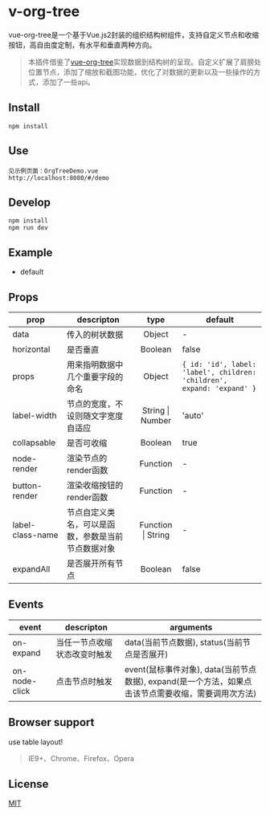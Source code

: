 # v-org-tree


vue-org-tree是一个基于Vue.js2封装的组织结构树组件，支持自定义节点和收缩按钮，高自由度定制，有水平和垂直两种方向。


> 本插件借鉴了[vue-org-tree](https://github.com/hukaibaihu/vue-org-tree)实现数据到结构树的呈现。自定义扩展了肩膀处位置节点，添加了缩放和截图功能，优化了对数据的更新以及一些操作的方式，添加了一些api。

## Install
```
npm install
```

## Use
```
见示例页面：OrgTreeDemo.vue
http://localhost:8080/#/demo
```

## Develop
```
npm install
npm run dev
```

## Example

- default




## Props
prop              | descripton                   | type                   | default
------------------|------------------------------|:----------------------:|---------------------
data              | 传入的树状数据                 | Object                 | -
horizontal        | 是否垂直                      | Boolean                | false
props             | 用来指明数据中几个重要字段的命名  | Object                 | `{ id: 'id', label: 'label', children: 'children', expand: 'expand' }`
label-width       | 节点的宽度，不设则随文字宽度自适应| String \| Number      | 'auto'
collapsable       | 是否可收缩                    | Boolean                | true
node-render       | 渲染节点的render函数           | Function               | -
button-render     | 渲染收缩按钮的render函数       | Function                | -
label-class-name  | 节点自定义类名，可以是函数，参数是当前节点数据对象| Function \| String | -
expandAll         | 是否展开所有节点               | Boolean                | false

## Events
event             | descripton                  | arguments
------------------|-----------------------------|------------------------------
on-expand         | 当任一节点收缩状态改变时触发     | data(当前节点数据), status(当前节点是否展开)
on-node-click     | 点击节点时触发                 | event(鼠标事件对象), data(当前节点数据), expand(是一个方法，如果点击该节点需要收缩，需要调用次方法)

## Browser support

  use table layout!

> IE9+、Chrome、Firefox、Opera

## License
[MIT](./LICENSE)
